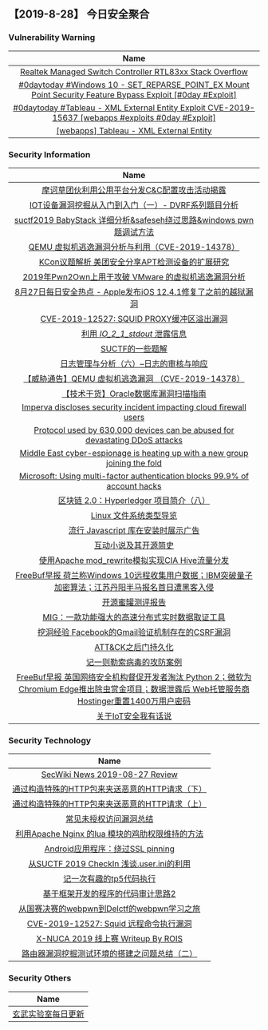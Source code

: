 
 ##   【2019-8-28】 今日安全聚合


###  						       							Vulnerability Warning

|                             Name                             |
| :----------------------------------------------------------: |
|[Realtek Managed Switch Controller RTL83xx Stack Overflow](https://cxsecurity.com/issue/WLB-2019080138)|
|[#0daytoday #Windows 10 - SET_REPARSE_POINT_EX Mount Point Security Feature Bypass Exploit [#0day #Exploit]](http://0day.today/exploits/33162)|
|[#0daytoday #Tableau - XML External Entity Exploit CVE-2019-15637 [webapps #exploits  #0day #Exploit]](http://0day.today/exploits/33161)|
|[[webapps] Tableau - XML External Entity](https://www.exploit-db.com/exploits/47308)|

### 						        							Security Information
|                             Name                                    |
| :----------------------------------------------------------: |
|[摩诃草团伙利用公用平台分发C&C配置攻击活动揭露](https://www.anquanke.com/post/id/185147)|
|[IOT设备漏洞挖掘从入门到入门（一）- DVRF系列题目分析](https://www.anquanke.com/post/id/184718)|
|[suctf2019 BabyStack 详细分析&safeseh绕过思路&windows pwn题调试方法](https://www.anquanke.com/post/id/184648)|
|[QEMU 虚拟机逃逸漏洞分析与利用（CVE-2019-14378）](https://www.anquanke.com/post/id/184949)|
|[KCon议题解析  美团安全分享APT检测设备的扩展研究](https://www.anquanke.com/post/id/185101)|
|[2019年Pwn2Own上用于攻破 VMware 的虚拟机逃逸漏洞分析](https://www.anquanke.com/post/id/184944)|
|[8月27日每日安全热点 - Apple发布iOS 12.4.1修复了之前的越狱漏洞](https://www.anquanke.com/post/id/185095)|
|[CVE-2019-12527: SQUID PROXY缓冲区溢出漏洞](https://www.secpulse.com/archives/111345.html)|
|[利用 _IO_2_1_stdout_ 泄露信息](https://www.secpulse.com/archives/111304.html)|
|[SUCTF的一些题解](https://www.secpulse.com/archives/111127.html)|
|[日志管理与分析（六）–日志的审核与响应](https://www.secpulse.com/archives/111314.html)|
|[【威胁通告】QEMU 虚拟机逃逸漏洞 （CVE-2019-14378）](http://blog.nsfocus.net/cve-2019-14378/)|
|[【技术干货】Oracle数据库漏洞扫描指南](http://blog.nsfocus.net/oracle-database-vulnerability-scanning-guide/)|
|[Imperva discloses security incident impacting cloud firewall users](https://www.zdnet.com/article/imperva-discloses-security-incident-impacting-cloud-firewall-users/#ftag=RSSbaffb68)|
|[Protocol used by 630,000 devices can be abused for devastating DDoS attacks](https://www.zdnet.com/article/protocol-used-by-630000-devices-can-be-abused-for-devastating-ddos-attacks/#ftag=RSSbaffb68)|
|[Middle East cyber-espionage is heating up with a new group joining the fold](https://www.zdnet.com/article/middle-east-cyber-espionage-is-heating-up-with-a-new-group-joining-the-fold/#ftag=RSSbaffb68)|
|[Microsoft: Using multi-factor authentication blocks 99.9% of account hacks](https://www.zdnet.com/article/microsoft-using-multi-factor-authentication-blocks-99-9-of-account-hacks/#ftag=RSSbaffb68)|
|[区块链 2.0：Hyperledger 项目简介（八）](https://linux.cn/article-11275-1.html?utm_source=rss&utm_medium=rss)|
|[Linux 文件系统类型导览](https://linux.cn/article-11274-1.html?utm_source=rss&utm_medium=rss)|
|[流行 Javascript 库在安装时展示广告](https://linux.cn/article-11273-1.html?utm_source=rss&utm_medium=rss)|
|[互动小说及其开源简史](https://linux.cn/article-11272-1.html?utm_source=rss&utm_medium=rss)|
|[使用Apache mod_rewrite模拟实现CIA Hive流量分发](https://www.freebuf.com/articles/network/209250.html)|
|[FreeBuf早报  荷兰称Windows 10远程收集用户数据；IBM突破量子加密算法；江苏丹阳半马报名首日遭黑客入侵](https://www.freebuf.com/news/212679.html)|
|[开源蜜罐测评报告](https://www.freebuf.com/articles/paper/207739.html)|
|[MIG：一款功能强大的高速分布式实时数据取证工具](https://www.freebuf.com/sectool/208933.html)|
|[挖洞经验  Facebook的Gmail验证机制存在的CSRF漏洞](https://www.freebuf.com/vuls/210837.html)|
|[ATT&CK之后门持久化](https://www.freebuf.com/articles/system/210910.html)|
|[记一则勒索病毒的攻防案例](https://www.freebuf.com/articles/es/210180.html)|
|[FreeBuf早报  英国网络安全机构督促开发者淘汰 Python 2；微软为Chromium Edge推出除虫赏金项目；数据泄露后 Web托管服务商Hostinger重置1400万用户密码](https://www.freebuf.com/news/212501.html)|
|[关于IoT安全我有话说](https://www.freebuf.com/articles/ics-articles/210776.html)|

### 						        							Security  Technology
|                             Name                                    |
| :----------------------------------------------------------: |
|[SecWiki News 2019-08-27 Review](http://www.sec-wiki.com/?2019-08-27)|
|[通过构造特殊的HTTP包来夹送恶意的HTTP请求（下）](https://www.4hou.com/technology/19667.html)|
|[通过构造特殊的HTTP包来夹送恶意的HTTP请求（上）](https://www.4hou.com/technology/19666.html)|
|[常见未授权访问漏洞总结](http://xz.aliyun.com/t/6103)|
|[利用Apache Nginx 的lua 模块的鸡肋权限维持的方法](http://xz.aliyun.com/t/6088)|
|[Android应用程序：绕过SSL pinning](http://xz.aliyun.com/t/6102)|
|[从SUCTF 2019 CheckIn 浅谈.user.ini的利用](http://xz.aliyun.com/t/6091)|
|[记一次有趣的tp5代码执行](http://xz.aliyun.com/t/6106)|
|[基于框架开发的程序的代码审计思路2](http://xz.aliyun.com/t/6075)|
|[从国赛决赛的webpwn到Delctf的webpwn学习之旅](http://xz.aliyun.com/t/6083)|
|[CVE-2019-12527: Squid 远程命令执行漏洞](http://xz.aliyun.com/t/6090)|
|[X-NUCA 2019 线上赛 Writeup By ROIS](http://xz.aliyun.com/t/6101)|
|[路由器漏洞挖掘测试环境的搭建之问题总结（二）](http://xz.aliyun.com/t/6071)|

### 						        							Security  Others
|                             Name                                    |
| :----------------------------------------------------------: |
|[玄武实验室每日更新](https://weibo.com/p/1006065582522936/wenzhang?from=page_100606_profile&wvr=6&mod=wenzhangmore)|

